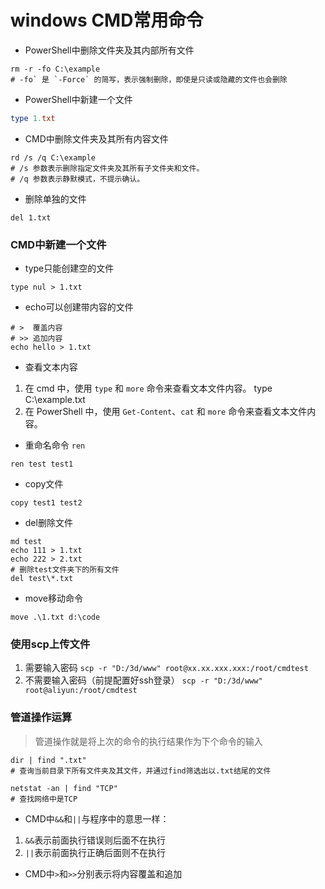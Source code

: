 # windows CMD常用命令
- PowerShell中删除文件夹及其内部所有文件
```shell
rm -r -fo C:\example
# -fo` 是 `-Force` 的简写，表示强制删除，即使是只读或隐藏的文件也会删除
```
- PowerShell中新建一个文件
```powershell
type 1.txt
```
- CMD中删除文件夹及其所有内容文件
```shell
rd /s /q C:\example
# /s 参数表示删除指定文件夹及其所有子文件夹和文件。 
# /q 参数表示静默模式，不提示确认。
```
- 删除单独的文件
```shell
del 1.txt
```
### CMD中新建一个文件
- type只能创建空的文件
```shell
type nul > 1.txt
```
- echo可以创建带内容的文件
```shell
# >  覆盖内容
# >> 追加内容
echo hello > 1.txt
```
- 查看文本内容
1. 在 cmd 中，使用 `type` 和 `more` 命令来查看文本文件内容。 type C:\example.txt
2. 在 PowerShell 中，使用 `Get-Content`、`cat` 和 `more` 命令来查看文本文件内容。
- 重命名命令
`ren`
```shell
ren test test1
```
- copy文件
```shell
copy test1 test2
```
- del删除文件
```shell
md test
echo 111 > 1.txt
echo 222 > 2.txt
# 删除test文件夹下的所有文件
del test\*.txt
```
- move移动命令
```shell
move .\1.txt d:\code
```
### 使用scp上传文件
1. 需要输入密码
`scp -r "D:/3d/www" root@xx.xx.xxx.xxx:/root/cmdtest`
2. 不需要输入密码（前提配置好ssh登录）
`scp -r "D:/3d/www" root@aliyun:/root/cmdtest`

### 管道操作运算
> 管道操作就是将上次的命令的执行结果作为下个命令的输入
```shell
dir | find ".txt"
# 查询当前目录下所有文件夹及其文件，并通过find筛选出以.txt结尾的文件

netstat -an | find "TCP"
# 查找网络中是TCP
```
- CMD中`&&`和`||`与程序中的意思一样：
1. `&&`表示前面执行错误则后面不在执行
2. `||`表示前面执行正确后面则不在执行
- CMD中`>`和`>>`分别表示将内容覆盖和追加

